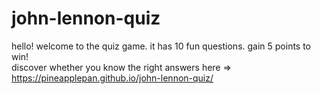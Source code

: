 # john-lennon-quiz
hello! welcome to the quiz game. it has 10 fun questions. gain 5 points to win! <br>
discover whether you know the right answers here => <br>
https://pineapplepan.github.io/john-lennon-quiz/
